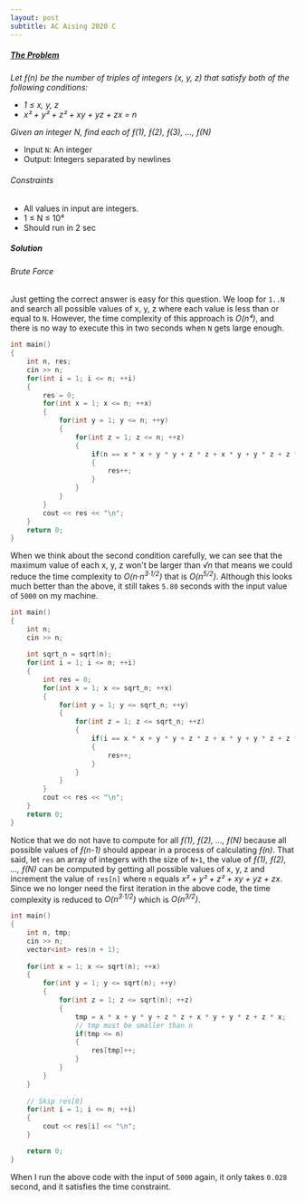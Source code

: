 ```yaml
---
layout: post
subtitle: AC Aising 2020 C
---
```


##### [The Problem][Atcoder Aising 2020 C]
*Let &#402;(n) be the number of triples of integers (x, y, z) that satisfy both of the following conditions:*
- *1 &le; x, y, z*
- *x&sup2; + y&sup2; + z&sup2; + xy + yz + zx = n*

*Given an integer N, find each of &#402;(1), &#402;(2), &#402;(3), …, &#402;(N)*

- Input `N`: An integer  
- Output: Integers separated by newlines

###### Constraints
- All values in input are integers.
- 1 &le; N &le; 10&#8308;
- Should run in 2 sec

##### Solution
###### Brute Force
Just getting the correct answer is easy for this question. We loop for `1..N` and search all possible values of x, y, z where each value is less than or equal to `N`. However, the time complexity of this approach is *O(n&#8308;)*, and there is no way to execute this in two seconds when `N` gets large enough.
```cpp
int main()
{
    int n, res;
    cin >> n;
    for(int i = 1; i <= n; ++i)
    {
        res = 0;
        for(int x = 1; x <= n; ++x)
        {
            for(int y = 1; y <= n; ++y)
            {
                for(int z = 1; z <= n; ++z)
                {
                    if(n == x * x + y * y + z * z + x * y + y * z + z * x)
                    {
                        res++;
                    }
                }
            }
        }
        cout << res << "\n";
    }
    return 0;
}
```
When we think about the second condition carefully, we can see that the maximum value of each x, y, z won't be larger than *&radic;n* that means we could 
reduce the time complexity to *O(n&centerdot;n<sup>3&centerdot;1/2</sup>)* that is *O(n<sup>5/2</sup>)*. Although this looks much better than the above, it still takes `5.80` seconds with the input value of `5000` on my machine. 
```cpp
int main()
{
    int n;
    cin >> n;
    
    int sqrt_n = sqrt(n);
    for(int i = 1; i <= n; ++i)
    {
        int res = 0;
        for(int x = 1; x <= sqrt_n; ++x)
        {
            for(int y = 1; y <= sqrt_n; ++y)
            {
                for(int z = 1; z <= sqrt_n; ++z)
                {
                    if(i == x * x + y * y + z * z + x * y + y * z + z * x)
                    {
                        res++;
                    }    
                }
            }
        }
        cout << res << "\n";
    }
    return 0;
}
```
Notice that we do not have to compute for all *&#402;(1), &#402;(2), …, &#402;(N)*
because all possible values of *&#402;(n-1)* should appear in a process of calculating *&#402;(n)*. That said, let `res` an array of integers with the size of `N+1`, the value of *&#402;(1), &#402;(2), …, &#402;(N)* can be computed by getting all possible values of x, y, z and increment the value of `res[n]` where `n` equals *x&sup2; + y&sup2; + z&sup2; + xy + yz + zx*. Since we 
no longer need the first iteration in the above code, the time complexity is reduced to *O(n<sup>3&centerdot;1/2</sup>)* which is *O(n<sup>3/2</sup>)*. 
```cpp
int main()
{
    int n, tmp;
    cin >> n;
    vector<int> res(n + 1);
    
    for(int x = 1; x <= sqrt(n); ++x)
    {
        for(int y = 1; y <= sqrt(n); ++y)
        {
            for(int z = 1; z <= sqrt(n); ++z)
            {
                tmp = x * x + y * y + z * z + x * y + y * z + z * x;
                // tmp must be smaller than n
                if(tmp <= n)
                {
                    res[tmp]++;
                }
            }
        }
    }
    
    // Skip res[0]
    for(int i = 1; i <= n; ++i)
    {
        cout << res[i] << "\n";
    }

    return 0;
}
```
When I run the above code with the input of `5000` again, it only takes `0.028` second, and it satisfies the time constraint.

[Atcoder Aising 2020 C]: https://atcoder.jp/contests/aising2020/tasks/aising2020_c?lang=en
